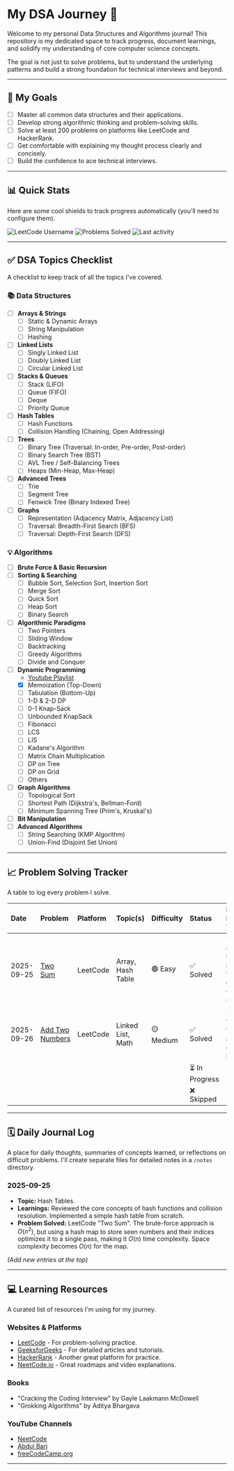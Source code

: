 # My DSA Journey 🚀

Welcome to my personal Data Structures and Algorithms journal! This repository is my dedicated space to track progress, document learnings, and solidify my understanding of core computer science concepts.

The goal is not just to solve problems, but to understand the underlying patterns and build a strong foundation for technical interviews and beyond.

---

## 🎯 My Goals

- [ ] Master all common data structures and their applications.
- [ ] Develop strong algorithmic thinking and problem-solving skills.
- [ ] Solve at least 200 problems on platforms like LeetCode and HackerRank.
- [ ] Get comfortable with explaining my thought process clearly and concisely.
- [ ] Build the confidence to ace technical interviews.

---

## 📊 Quick Stats

Here are some cool shields to track progress automatically (you'll need to configure them).

<p align="left">
  <img src="https://img.shields.io/badge/LeetCode-dsa_user-blue?logo=leetcode&labelColor=24292e&style=for-the-badge" alt="LeetCode Username"/>
  <img src="https://img.shields.io/badge/Problems%20Solved-0-brightgreen?style=for-the-badge" alt="Problems Solved"/>
  <img src="https://img.shields.io/badge/Last%20activity-today-yellow?style=for-the-badge" alt="Last activity"/>
</p>

---

## ✅ DSA Topics Checklist

A checklist to keep track of all the topics I've covered.

### 📚 Data Structures

- [ ] **Arrays & Strings**
  - [ ] Static & Dynamic Arrays
  - [ ] String Manipulation
  - [ ] Hashing
- [ ] **Linked Lists**
  - [ ] Singly Linked List
  - [ ] Doubly Linked List
  - [ ] Circular Linked List
- [ ] **Stacks & Queues**
  - [ ] Stack (LIFO)
  - [ ] Queue (FIFO)
  - [ ] Deque
  - [ ] Priority Queue
- [ ] **Hash Tables**
  - [ ] Hash Functions
  - [ ] Collision Handling (Chaining, Open Addressing)
- [ ] **Trees**
  - [ ] Binary Tree (Traversal: In-order, Pre-order, Post-order)
  - [ ] Binary Search Tree (BST)
  - [ ] AVL Tree / Self-Balancing Trees
  - [ ] Heaps (Min-Heap, Max-Heap)
- [ ] **Advanced Trees**
  - [ ] Trie
  - [ ] Segment Tree
  - [ ] Fenwick Tree (Binary Indexed Tree)
- [ ] **Graphs**
  - [ ] Representation (Adjacency Matrix, Adjacency List)
  - [ ] Traversal: Breadth-First Search (BFS)
  - [ ] Traversal: Depth-First Search (DFS)

### 💡 Algorithms

- [ ] **Brute Force & Basic Recursion**
- [ ] **Sorting & Searching**
  - [ ] Bubble Sort, Selection Sort, Insertion Sort
  - [ ] Merge Sort
  - [ ] Quick Sort
  - [ ] Heap Sort
  - [ ] Binary Search
- [ ] **Algorithmic Paradigms**
  - [ ] Two Pointers
  - [ ] Sliding Window
  - [ ] Backtracking
  - [ ] Greedy Algorithms
  - [ ] Divide and Conquer
- [ ] **Dynamic Programming**
  -  [Youtube Playlist](https://www.youtube.com/playlist?list=PL_z_8CaSLPWekqhdCPmFohncHwz8TY2Go)
  - [x] Memoization (Top-Down)
  - [ ] Tabulation (Bottom-Up)
  - [ ] 1-D & 2-D DP
  - [ ] 0-1 Knap-Sack
  - [ ] Unbounded KnapSack
  - [ ] Fibonacci
  - [ ] LCS
  - [ ] LIS
  - [ ] Kadane's Algorithm
  - [ ] Matrix Chain Multiplication
  - [ ] DP on Tree
  - [ ] DP on Grid
  - [ ] Others
- [ ] **Graph Algorithms**
  - [ ] Topological Sort
  - [ ] Shortest Path (Dijkstra's, Bellman-Ford)
  - [ ] Minimum Spanning Tree (Prim's, Kruskal's)
- [ ] **Bit Manipulation**
- [ ] **Advanced Algorithms**
  - [ ] String Searching (KMP Algorithm)
  - [ ] Union-Find (Disjoint Set Union)

---

## 📈 Problem Solving Tracker

A table to log every problem I solve.

| Date       | Problem                                                    | Platform  | Topic(s)          | Difficulty | Status      | Notes / Key Takeaway                               |
| :--------- | :--------------------------------------------------------- | :-------- | :---------------- | :--------- | :---------- | :------------------------------------------------- |
| 2025-09-25 | [Two Sum](https://leetcode.com/problems/two-sum/)          | LeetCode  | Array, Hash Table | 🟢 Easy    | ✅ Solved   | The use of a hash map reduces time complexity from $O(n^2)$ to $O(n)$. |
| 2025-09-26 | [Add Two Numbers](https://leetcode.com/problems/add-two-numbers/) | LeetCode | Linked List, Math | 🟡 Medium  | ✅ Solved   | Remember to handle the carry and lists of different lengths. |
|            |                                                            |           |                   |            | ⏳ In Progress |                                                    |
|            |                                                            |           |                   |            | ❌ Skipped  |                                                    |


---

## 🗓️ Daily Journal Log

A place for daily thoughts, summaries of concepts learned, or reflections on difficult problems. I'll create separate files for detailed notes in a `/notes` directory.

### 2025-09-25
* **Topic:** Hash Tables.
* **Learnings:** Reviewed the core concepts of hash functions and collision resolution. Implemented a simple hash table from scratch.
* **Problem Solved:** LeetCode "Two Sum". The brute-force approach is $O(n^2)$, but using a hash map to store seen numbers and their indices optimizes it to a single pass, making it $O(n)$ time complexity. Space complexity becomes $O(n)$ for the map.

*_(Add new entries at the top)_*

---

## 💻 Learning Resources

A curated list of resources I'm using for my journey.

### Websites & Platforms
* [LeetCode](https://leetcode.com/) - For problem-solving practice.
* [GeeksforGeeks](https://www.geeksforgeeks.org/) - For detailed articles and tutorials.
* [HackerRank](https://www.hackerrank.com/) - Another great platform for practice.
* [NeetCode.io](https://neetcode.io/) - Great roadmaps and video explanations.

### Books
* "Cracking the Coding Interview" by Gayle Laakmann McDowell
* "Grokking Algorithms" by Aditya Bhargava

### YouTube Channels
* [NeetCode](https://www.youtube.com/c/NeetCode)
* [Abdul Bari](https://www.youtube.com/c/AbdulBari)
* [freeCodeCamp.org](https://www.youtube.com/c/Freecodecamp)

---